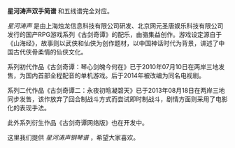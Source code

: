 

**星河涛声双手简谱** 和五线谱完全对应。

_星河涛声_
是由上海烛龙信息科技有限公司研发、北京网元圣唐娱乐科技有限公司发行的国产RPG游戏系列《古剑奇谭》的配乐，由骆集益创作。游戏设定源自于《山海经》，故事则以武侠和仙侠为创作题材，以中国神话时代为背景，讲述了中国古代侠骨柔情的仙侠文化。

系列初代作品《古剑奇谭：琴心剑魄今何在》已于2010年07月10日在两岸三地发售，为国内首部全程配音的单机游戏。后于2014年被改编为同名电视剧。

系列二代作品《古剑奇谭二：永夜初晗凝碧天》已于2013年08月18日在两岸三地同步发售，该作放弃了回合制战斗方式而尝试即时制战斗，剧情方面则采用了电影化的表现手法。

此外系列衍生作品《古剑奇谭网络版》也在开发中。

这里我们提供 _星河涛声钢琴谱_ ，希望大家喜欢。


